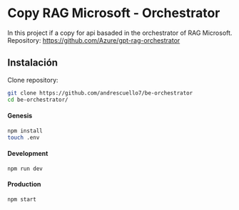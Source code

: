 # Copy RAG Microsoft - Orchestrator

In this project if a copy for api basaded in the orchestrator of RAG Microsoft.
Repository: https://github.com/Azure/gpt-rag-orchestrator

## Instalación

Clone repository:

   ```bash
   git clone https://github.com/andrescuello7/be-orchestrator
   cd be-orchestrator/
   ````

#### Genesis

   ```bash
   npm install
   touch .env
   ````

#### Development

   ```
   npm run dev
   ```

#### Production

   ```
   npm start
   ```
